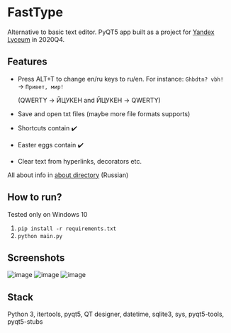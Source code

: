 # FastType
Alternative to basic text editor. PyQT5 app built as a project for [Yandex Lyceum](https://yandexlyceum.ru/) in 2020Q4.

## Features
- Press ALT+T to change en/ru keys to ru/en. For instance: `Ghbdtn? vbh!` →  `Привет, мир!`

  (QWERTY → ЙЦУКЕН and ЙЦУКЕН → QWERTY)
- Save and open txt files (maybe more file formats supports)
- Shortcuts contain ✔️
- Easter eggs contain ✔️
- Clear text from hyperlinks, decorators etc.

All about info in [about directory](https://github.com/SUPERustam/FastType/tree/master/about) (Russian)

## How to run?
Tested only on Windows 10

1. `pip install -r requirements.txt`
2. `python main.py`

## Screenshots

![image](https://user-images.githubusercontent.com/64551202/130813122-a7430ba4-8c60-42d8-a6a7-9c87aef862f8.png)
![image](https://user-images.githubusercontent.com/64551202/130813171-2b489f0d-8999-4663-b802-f132c9bf3652.png)
![image](https://user-images.githubusercontent.com/64551202/130813201-37fac1fb-8581-4a59-a89b-a610ab924d39.png)

## Stack

Python 3, itertools, pyqt5, QT designer, datetime, sqlite3, sys, pyqt5-tools, pyqt5-stubs
